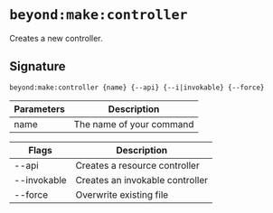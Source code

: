 # `beyond:make:controller`
Creates a new controller.

## Signature
`beyond:make:controller {name} {--api} {--i|invokable} {--force}`

| Parameters | Description              |
|------------|--------------------------|
| name       | The name of your command |

| Flags       | Description                     |
|-------------|---------------------------------|
| --api       | Creates a resource controller   |
| --invokable | Creates an invokable controller | 
| --force     | Overwrite existing file         |
